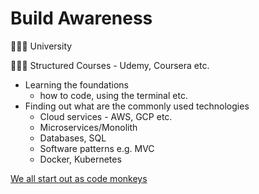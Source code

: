 # Build Awareness

🧑🏽‍🎓 University  

🧑🏽‍🏫 Structured Courses - Udemy, Coursera etc.

<v-clicks>

- Learning the foundations  
  - how to code, using the terminal etc.  
- Finding out what are the commonly used technologies  
  - Cloud services - AWS, GCP etc.
  - Microservices/Monolith
  - Databases, SQL
  - Software patterns e.g. MVC
  - Docker, Kubernetes

<u>We all start out as code monkeys</u>

</v-clicks>